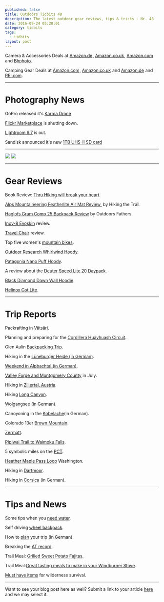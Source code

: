 ```yaml
---
published: false
title: Outdoors Tidbits 48
description: The latest outdoor gear reviews, tips & tricks - Nr. 48
date: 2016-09-24 05:28:01
category: tidbits
tags:
  - tidbits
layout: post
---
```


Camera & Accessories Deals at <a target="_blank" rel="nofollow" href="https://www.amazon.de/b/?_encoding=UTF8&camp=1638&creative=6742&linkCode=ur2&node=5457338031&pf_rd_i=571860&pf_rd_m=A3JWKAKR8XB7XF&pf_rd_p=1067386747&pf_rd_r=5564YVT458WCD2B30ZR9&pf_rd_s=merchandised-search-leftnav&pf_rd_t=101&site-redirect=de&tag=hikeve-21" rel="nofollow">Amazon.de</a><img src="http://ir-de.amazon-adsystem.com/e/ir?t=hikeve-21&l=ur2&o=3" width="1" height="1" border="0" alt="" style="border:none !important; margin:0px !important;"/>, 
<a target="_blank" rel="nofollow" href="https://www.amazon.co.uk/discounts-offers-pc-electronics/b/?_encoding=UTF8&camp=1634&creative=6738&linkCode=ur2&node=590987031&tag=hikeve07-21" rel="nofollow">Amazon.co.uk</a><img src="http://ir-uk.amazon-adsystem.com/e/ir?t=hikeve07-21&l=ur2&o=2" width="1" height="1" border="0" alt="" style="border:none !important; margin:0px !important;"/>, <a target="_blank" href="https://www.amazon.com/s/ref=s9_acss_bw_ln_camcolla_1_1?rh=i%3Aelectronics%2Cn%3A761198&ie=UTF8&pf_rd_m=ATVPDKIKX0DER&pf_rd_s=merchandised-search-leftnav&pf_rd_r=VJHQ4RB0RC82JN9P0705&pf_rd_t=101&pf_rd_p=2580408662&pf_rd_i=502394&_encoding=UTF8&tag=hikeve-20&linkCode=ur2&linkId=71ecc71caff04cc23a9737fbf6aa20a2&camp=1789&creative=9325" rel="nofollow">Amazon.com</a><img src="//ir-na.amazon-adsystem.com/e/ir?t=hikeve-20&l=ur2&o=1" width="1" height="1" border="0" alt="" style="border:none !important; margin:0px !important;" /> and <a href="http://www.bhphotovideo.com/find/dealZone.jsp/BI/19674/KBID/12320">Bhphoto</a>.

Camping Gear Deals at <a target="_blank" href="https://www.amazon.com/s/ref=amb_link_445064522_1?ie=UTF8&bbn=9927316011&field-pct-off=50-&lo=outdoor-recreation&rh=i%3Aoutdoor-recreation%2Cn%3A9927316011%2Cp_6%3AATVPDKIKX0DER%2Cn%3A3400371&pf_rd_m=ATVPDKIKX0DER&pf_rd_s=merchandised-search-leftnav&pf_rd_r=S3PAWAAFM66NGJ18FCH2&pf_rd_t=101&pf_rd_p=2362500142&pf_rd_i=9927316011&_encoding=UTF8&tag=hikeve-20&linkCode=ur2&linkId=63e7f0be9cfa6757362850ac0a82a8cb&camp=1789&creative=9325" rel="nofollow">Amazon.com</a><img src="//ir-na.amazon-adsystem.com/e/ir?t=hikeve-20&l=ur2&o=1" width="1" height="1" border="0" alt="" style="border:none !important; margin:0px !important;">, <a target="_blank" rel="nofollow" href="https://www.amazon.co.uk/s/?_encoding=UTF8&bbn=350630011&camp=1634&creative=6738&linkCode=ur2&pf_rd_i=319545011&pf_rd_m=A3P5ROKL5A1OLE&pf_rd_p=866645087&pf_rd_r=PKBNQ9633DWAG2Y7K80D&pf_rd_s=merchandised-search-leftnav&pf_rd_t=101&rh=i%3Asports%2Cn%3A318949011%2Cn%3A!319532011%2Cn%3A350630011%2Cn%3A319545011&tag=hikeve07-21" rel="nofollow">Amazon.co.uk</a><img src="http://ir-uk.amazon-adsystem.com/e/ir?t=hikeve07-21&l=ur2&o=2" width="1" height="1" border="0" alt="" style="border:none !important; margin:0px !important;" /> and <a target="_blank" rel="nofollow" href="https://www.amazon.de/s/?_encoding=UTF8&__mk_de_DE=%C3%85M%C3%85Z%C3%95%C3%91&bbn=16435091&camp=1638&creative=6742&linkCode=ur2&pf_rd_i=7194943031&pf_rd_m=A3JWKAKR8XB7XF&pf_rd_p=1e4b6427-ff04-4726-8a4e-7bfffbd495ae&pf_rd_r=2Z93BFR2FYQ5JCQ2GP6P&pf_rd_s=merchandised-search-leftnav&pf_rd_t=101&rh=i%3Asports%2Cn%3A16435051%2Cn%3A16435091%2Cn%3A16435151%2Cp_6%3AA3JWKAKR8XB7XF&site-redirect=de&tag=hikeve-21">Amazon.de</a><img src="http://ir-de.amazon-adsystem.com/e/ir?t=hikeve-21&l=ur2&o=3" width="1" height="1" border="0" alt="" style="border:none !important; margin:0px !important;" /> and <a href="https://www.rei.com/rei-garage/c/camping-and-hiking?r=c&pagesize=84&queryRule=outlet-only&ir=category%3Acamping-and-hiking&outlet=true" rel="nofollow">REI.com</a>.

---

# Photography News
GoPro released it's [Karma Drone](https://www.bhphotovideo.com/c/product/1283469-REG/gopro_rkwxx_001_karma_core_quadcopter.html/BI/19674/KBID/12320/kw/GOKC/DFF/d10-v2-t1-xGOKC)

[Flickr Marketplace](http://www.dpreview.com/news/7241326722/flickr-marketplace-image-licensing-program-shuttered) is shutting down.

[Lightroom 6.7](http://blogs.adobe.com/lightroomjournal/2016/09/lightroom-cc-2015-7-now-available.html) is out.

Sandisk announced it's new [1TB UHS-II SD card](https://www.sandisk.com/about/media-center/press-releases/2016/western-digital-demonstrates-prototype-of-the-worlds-first-1terabyte-SDXC-card)

---

<A href="http://www.bhphotovideo.com/find/dealZone.jsp?BI=19674&KW=&KBID=12320&img=bh_dealzone-200x250.gif">
<img src="http://www.bhphotovideo.com/images/affiliateimages/bh_dealzone-200x250.gif" border="0"></a>
<img src="http://affiliates.bhphotovideo.com/showban.asp?id=12320&img=bh_dealzone-200x250.gif" border=0>

---

# Gear Reviews

Book Review: [Thru Hiking will break your heart](http://campfirechic.com/2016/09/thru-hiking-will-break-your-heart.html).

[Alps Mountaineering Featherlite Air Mat Review ][1] by Hiking the Trail.

[Haglofs Gram Comp 25 Backpack Review][2] by Outdoors Fathers.

[Inov-8 Evoskin](http://bushcraft.at/review-inov-8-evoskin/) review.

[Travel Chair](http://www.missourihowell.com/2016/09/23/gear-review-travelchair/) review.

Top five women's [mountain bikes](http://thegirloutdoors.co.uk/2016/09/23/top-five-ladies-mountain-bikes-2016/).

[Outdoor Research Whirlwind Hoody](http://www.littlegrunts.com/outdoor-research-whirlwind-hoody-orinsightlab/).

[Patagonia Nano Puff Hoody](https://thebigoutside.com/review-patagonia-nano-puff-hoody/).

A review about the [Deuter Speed Lite 20 Daypack](https://thebigoutside.com/gear-review-deuter-speed-lite-20-daypack/).

[Black Diamond Dawn Wall Hoodie](http://www.littlegrunts.com/black-diamond-dawn-wall-hoodie-review/).

[Helinox Cot Lite](http://www.thealpinestart.com/2016/09/review-helinox-cot-lite/).

---

# Trip Reports

Packrafting in [Vätsäri](http://caide.kuvat.fi/blog/47/vatsari%2C+the+king+of+finnish+wilderness+areas).

Planning and preparing for the [Cordillera Huayhuash Circuit](http://appalachiantrailgirl.com/cordillera-huayhuash-circuit-planning-preparing/).

Glen Aulin [Backpacking Trip](http://campfirechic.com/2016/09/glen-aulin-backpacking-trip.html).

Hiking in the [Lüneburger Heide (in German)](https://fotografischereisenundwanderungen.com/2016/09/23/lueneburger-heide-wandern-im-land-der-heidschnucke/).

[Weekend in Alpbachtal (in German)](https://www.berghelden.de/blog/wochenende-alpbachtal/).

[Valley Forge and Montgomery County](http://www.hikingthetrail.com/2016/09/valley-forge-and-montgomery-county-trip-july-2016/) in July.

Hiking in [Zillertal, Austria](http://www.gipfel-glueck.de/hoher-riffler-zillertal/).

Hiking [Long Canyon](http://www.modernhiker.com/2016/09/21/hiking-long-canyon/).

[Wolgangsee](http://www.bergheimat.net/2016/09/2-tage-am-wolfgangsee-durch-die-seenot.html) (in German).

Canoyoning in the [Kobelache](http://gipfelfieber.com/2016/09/21/canyoning-extrem-kobelache-alles-geht-den-bach-runter/)(in German).

Colorado 13er [Brown Mountain](http://3upadventures.com/2016/09/21/colorado-13er-brown-mountain/).

[Zermatt](https://walkingwomad.com/2016/09/21/zermatt/).

[Pipiwai Trail to Waimoku Falls](http://www.modernhiker.com/2016/09/20/hiking-the-pipiwai-trail-to-waimoku-falls/).

5 symbolic miles on the [PCT](https://walkingwomad.com/2016/09/20/5-symbolic-miles-along-the-pacific-crest-trail/).

[Heather Maple Pass Loop](http://www.adventure-inspired.com/2016/09/heather-maple-pass-loop-washington.html) Washington.

Hiking in [Dartmoor](http://www.twoblondeswalking.com/man-made/).

Hiking in [Corsica](http://www.auf-den-berg.de/wandern/korsika/wanderung-zu-dem-gumpen-von-purcaraccia/) (in German).

---

# Tips and News

Some tips when you [need water](http://blissfulhiking.blogspot.com/2016/09/i-need-water-7-things-you-can-do-in-dry.html).

Self driving [wheel backpack](https://hiking.org/2016/09/22/self-driving-wheel-backpacks/).

How to [plan](http://mehr-berge.de/vernuenftige-tourenplanung/) your trip (in German).

Breaking the [AT record](http://northeastexplorer.com/wordpress/?p=3995).

Trail Meal: [Grilled Sweet Potato Fajitas](http://www.freshoffthegrid.com/grilled-sweet-potato-fajitas/).

Trail Meal:[Great tasting meals to make in your Windburner Stove](http://s454105314.onlinehome.us/msr_blog/5-great-tasting-meals-to-make-in-your-windburner-stove-system/).

[Must have items](http://www.hikingthetrail.com/2016/09/7-must-have-items-for-wilderness-survival/) for wilderness survival.

---

Want to see your blog post here as well? Submit a link to your article [here][3] and we may select it.

[1]:	http://www.hikingthetrail.com/2016/09/alps-mountaineering-featherlite-air-mat-review/ "Alps Mountaineering Featherlite Air Mat Review"
[2]:	http://www.outdoorsfather.com/2016/09/gear-review-haglofs-gram-comp-25-backpack/
[3]:	https://www.facebook.com/HikeVentures/
